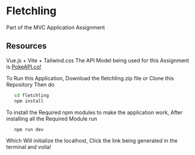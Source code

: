 # Fletchling

Part of the MVC Application Assignment

## Resources

Vue.js + Vite + Tailwind.css
The API Model being used for this Assignment is [PokeAPI.co!](https://pokeapi.co)


To Run this Application, Download the fletchling.zip file or Clone this Repository Then do

```bash
   cd fletchling
   npm install
```

To install the Required npm modules to make the application work,
After installing all the Required Module run

```bash
   npm run dev
```

Which Will initialize the localhost, Click the link being generated in the terminal and voila!
